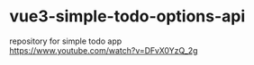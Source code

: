 # vue3-simple-todo-options-api

repository for simple todo app  
https://www.youtube.com/watch?v=DFvX0YzQ_2g
